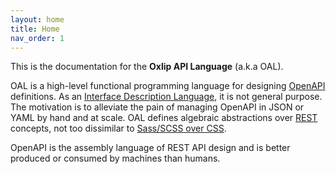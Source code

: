 ```yaml
---
layout: home
title: Home
nav_order: 1
---
```


This is the documentation for the __Oxlip API Language__ (a.k.a OAL).

OAL is a high-level functional programming language for designing [OpenAPI](https://www.openapis.org/what-is-openapi) definitions.
As an [Interface Description Language](https://en.wikipedia.org/wiki/Interface_description_language), it is not general purpose.
The motivation is to alleviate the pain of managing OpenAPI in JSON or YAML by hand and at scale.
OAL defines algebraic abstractions over [REST](https://en.wikipedia.org/wiki/Representational_state_transfer) concepts, not too dissimilar to [Sass/SCSS over CSS](https://sass-lang.com/).

OpenAPI is the assembly language of REST API design and is better produced or consumed by machines than humans.
